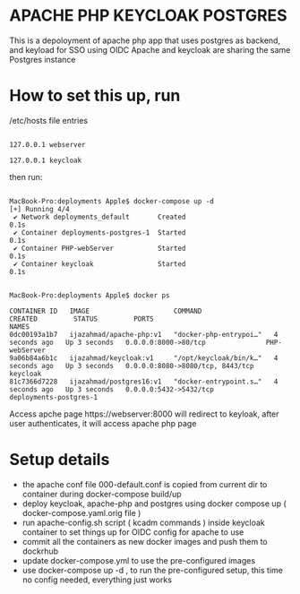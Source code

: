 # APACHE PHP KEYCLOAK POSTGRES

This is a depoloyment of apache php app that uses postgres as backend, and keyload for SSO using OIDC
Apache and keycloak are sharing the same Postgres instance


# How to set this up, run

/etc/hosts file entries

```

127.0.0.1 webserver

127.0.0.1 keycloak

```


then run:


```

MacBook-Pro:deployments Apple$ docker-compose up -d
[+] Running 4/4
 ✔ Network deployments_default       Created                                                                                                                      
0.1s 
 ✔ Container deployments-postgres-1  Started                                                                                                                      
0.1s 
 ✔ Container PHP-webServer           Started                                                                                                                      
0.1s 
 ✔ Container keycloak                Started                                                                                                                      
0.1s 


MacBook-Pro:deployments Apple$ docker ps

CONTAINER ID   IMAGE                     COMMAND                  CREATED         STATUS         PORTS                              NAMES
0dc00193a1b7   ijazahmad/apache-php:v1   "docker-php-entrypoi…"   4 seconds ago   Up 3 seconds   0.0.0.0:8000->80/tcp               PHP-webServer
9a06b84a6b1c   ijazahmad/keycloak:v1     "/opt/keycloak/bin/k…"   4 seconds ago   Up 3 seconds   0.0.0.0:8080->8080/tcp, 8443/tcp   keycloak
81c7366d7228   ijazahmad/postgres16:v1   "docker-entrypoint.s…"   4 seconds ago   Up 3 seconds   0.0.0.0:5432->5432/tcp             deployments-postgres-1

```



Access apche page https://webserver:8000 will redirect to keyloak, after user authenticates, it will access apache php page




# Setup details

- the apache conf file 000-default.conf is copied from current dir to container during docker-compose build/up
- deploy keycloak, apache-php and postgres using docker compose up ( docker-compose.yaml.orig file )
- run apache-config.sh script ( kcadm commands ) inside keycloak container to set things up for OIDC config for apache to use
- commit all the containers as new docker images and push them to dockrhub
- update docker-compose.yml to use the pre-configured images
- use docker-compose up -d , to run the pre-configured setup, this time no config needed, everything just works



